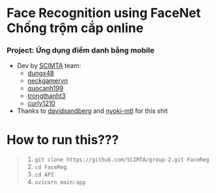 # Face Recognition using FaceNet Chống trộm cắp online   
  
### Project: Ứng dụng điểm danh bằng mobile
- Dev by [SCIMTA](https://github.com/SCIMTA) team:
    - [dungx48](https://github.com/dungx48)
    - [neckgamervn](https://github.com/neckgamervn)
    - [quocanh199](https://github.com/quocanh199)
    - [trongthanht3](https://github.com/trongthanht3)
    - [curly1210](https://github.com/curly1210)
- Thanks to [davidsandberg](https://github.com/davidsandberg/facenet) and [nyoki-mtl](https://github.com/nyoki-mtl/keras-facenet) for this shit
  
# How to run this???
  
> 1. `git clone https://github.com/SCIMTA/group-2.git FaceReg`  
> 2. `cd FaceReg`  
> 3. `cd API`  
> 4. `uvicorn main:app`
